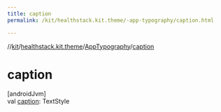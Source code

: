 ```yaml
---
title: caption
permalink: /kit/healthstack.kit.theme/-app-typography/caption.html

---
```

//[kit](../../../index.html)/[healthstack.kit.theme](../index.html)/[AppTypography](index.html)/[caption](caption.html)



# caption



[androidJvm]\
val [caption](caption.html): TextStyle




